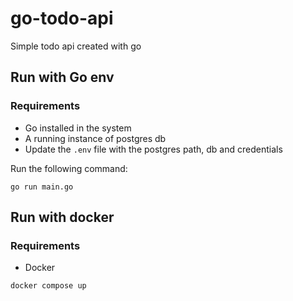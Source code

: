 # go-todo-api

Simple todo api created with go


## Run with Go env

### Requirements

- Go installed in the system
- A running instance of postgres db
- Update the `.env` file with the postgres path, db and credentials

Run the following command:
```
go run main.go
```

## Run with docker

### Requirements
- Docker

```
docker compose up
```